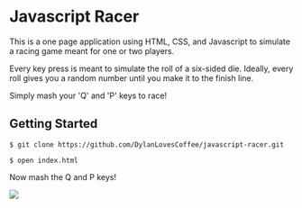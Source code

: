 # Javascript Racer
This is a one page application using HTML, CSS, and Javascript to simulate a racing game meant for one or two players.

Every key press is meant to simulate the roll of a six-sided die. Ideally, every roll gives you a random number until you make it to the finish line.

Simply mash your 'Q' and 'P' keys to race!

## Getting Started
```
$ git clone https://github.com/DylanLovesCoffee/javascript-racer.git
```
```
$ open index.html
```
Now mash the Q and P keys!

<img src="http://g.recordit.co/W2KaWHvkzi.gif">

